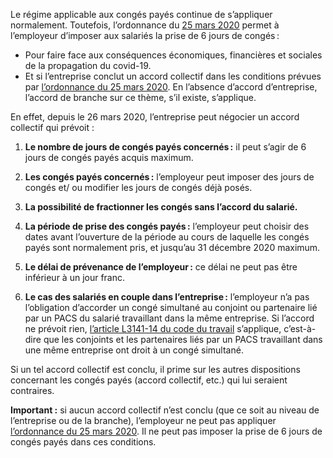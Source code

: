 Le régime applicable aux congés payés continue de s’appliquer normalement. Toutefois, l’ordonnance du <a href="https://www.legifrance.gouv.fr/affichTexte.do?cidTexte=JORFTEXT000041755940">25 mars 2020</a> permet à l’employeur d’imposer aux salariés la prise de 6 jours de congés :

* Pour faire face aux conséquences économiques, financières et sociales de la propagation du covid-19.
* Et si l’entreprise conclut un accord collectif dans les conditions prévues par <a href="https://www.legifrance.gouv.fr/affichTexte.do?cidTexte=JORFTEXT000041755940">l’ordonnance du 25 mars 2020</a>. En l’absence d’accord d’entreprise, l’accord de branche sur ce thème, s’il existe, s’applique.

En effet, depuis le 26 mars 2020, l’entreprise peut négocier un accord collectif qui prévoit :

1. **Le nombre de jours de congés payés concernés :** il peut s’agir de 6 jours de congés payés acquis maximum.

2. **Les congés payés concernés :** l’employeur peut imposer des jours de congés et/ ou modifier les jours de congés déjà posés.

3. **La possibilité de fractionner les congés sans l’accord du salarié.**

4. **La période de prise des congés payés :** l’employeur peut choisir des dates avant l’ouverture de la période au cours de laquelle les congés payés sont normalement pris, et jusqu’au 31 décembre 2020 maximum.

5. **Le délai de prévenance de l’employeur :** ce délai ne peut pas être inférieur à un jour franc.

6. **Le cas des salariés en couple dans l’entreprise :** l’employeur n’a pas l’obligation d’accorder un congé simultané au conjoint ou partenaire lié par un PACS du salarié travaillant dans la même entreprise. Si l’accord ne prévoit rien, <a href="/code-du-travail/l3141-14">l’article L3141-14 du code du travail</a> s’applique, c’est-à-dire que les conjoints et les partenaires liés par un PACS travaillant dans une même entreprise ont droit à un congé simultané.

Si un tel accord collectif est conclu, il prime sur les autres dispositions concernant les congés payés (accord collectif, etc.) qui lui seraient contraires.

**Important :** si aucun accord collectif n’est conclu (que ce soit au niveau de l’entreprise ou de la branche), l’employeur ne peut pas appliquer <a href="https://www.legifrance.gouv.fr/affichTexte.do?cidTexte=JORFTEXT000041755940">l’ordonnance du 25 mars 2020</a>. Il ne peut pas imposer la prise de 6 jours de congés payés dans ces conditions.
